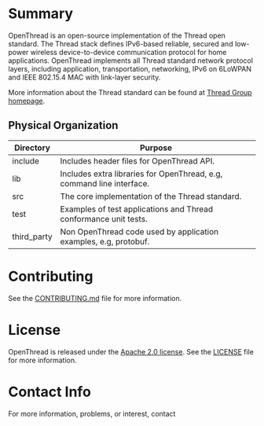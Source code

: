 # Summary

OpenThread is an open-source implementation of the Thread open standard.
The Thread stack defines IPv6-based reliable, secured and low-power
wireless device-to-device communication protocol for home applications.
OpenThread implements all Thread standard network protocol layers, including
application, transportation, networking, IPv6 on 6LoWPAN and IEEE 802.15.4
MAC with link-layer security.

More information about the Thread standard can be found
at [Thread Group homepage](http://www.threadgroup.org/).


## Physical Organization

Directory | Purpose
-------|--------
include | Includes header files for OpenThread API.
lib | Includes extra libraries for OpenThread, e.g, command line interface.
src | The core implementation of the Thread standard.
test | Examples of test applications and Thread conformance unit tests.
third_party | Non OpenThread code used by application examples, e.g, protobuf.


# Contributing

See the [CONTRIBUTING.md](CONTRIBUTING.md) file for more information.


# License

OpenThread is released under the [Apache 2.0 license](LICENSE).
See the [LICENSE](LICENSE) file for more information.

# Contact Info

For more information, problems, or interest, contact
